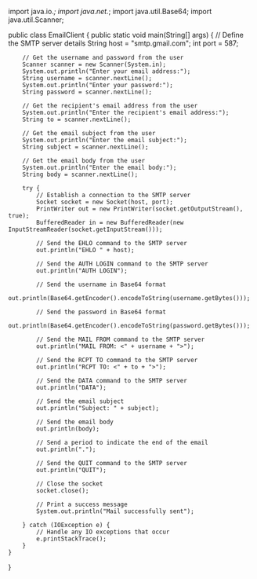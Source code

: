 import java.io.*;
import java.net.*;
import java.util.Base64;
import java.util.Scanner;

public class EmailClient {
    public static void main(String[] args) {
        // Define the SMTP server details
        String host = "smtp.gmail.com";
        int port = 587;

        // Get the username and password from the user
        Scanner scanner = new Scanner(System.in);
        System.out.println("Enter your email address:");
        String username = scanner.nextLine();
        System.out.println("Enter your password:");
        String password = scanner.nextLine();

        // Get the recipient's email address from the user
        System.out.println("Enter the recipient's email address:");
        String to = scanner.nextLine();

        // Get the email subject from the user
        System.out.println("Enter the email subject:");
        String subject = scanner.nextLine();

        // Get the email body from the user
        System.out.println("Enter the email body:");
        String body = scanner.nextLine();

        try {
            // Establish a connection to the SMTP server
            Socket socket = new Socket(host, port);
            PrintWriter out = new PrintWriter(socket.getOutputStream(), true);
            BufferedReader in = new BufferedReader(new InputStreamReader(socket.getInputStream()));

            // Send the EHLO command to the SMTP server
            out.println("EHLO " + host);

            // Send the AUTH LOGIN command to the SMTP server
            out.println("AUTH LOGIN");

            // Send the username in Base64 format
            out.println(Base64.getEncoder().encodeToString(username.getBytes()));

            // Send the password in Base64 format
            out.println(Base64.getEncoder().encodeToString(password.getBytes()));

            // Send the MAIL FROM command to the SMTP server
            out.println("MAIL FROM: <" + username + ">");

            // Send the RCPT TO command to the SMTP server
            out.println("RCPT TO: <" + to + ">");

            // Send the DATA command to the SMTP server
            out.println("DATA");

            // Send the email subject
            out.println("Subject: " + subject);

            // Send the email body
            out.println(body);

            // Send a period to indicate the end of the email
            out.println(".");

            // Send the QUIT command to the SMTP server
            out.println("QUIT");

            // Close the socket
            socket.close();

            // Print a success message
            System.out.println("Mail successfully sent");

        } catch (IOException e) {
            // Handle any IO exceptions that occur
            e.printStackTrace();
        }
    }
}
